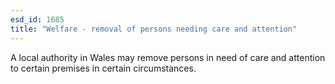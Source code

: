 ```yaml
---
esd_id: 1685
title: "Welfare - removal of persons needing care and attention"
---
```


A local authority in Wales may remove persons in need of care and attention to certain premises in certain circumstances.

